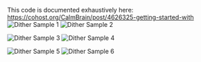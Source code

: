 This code is documented exhaustively here: https://cohost.org/CalmBrain/post/4626325-getting-started-with
![Dither Sample 1](https://i.imgur.com/Rss3Ex0.jpg) ![Dither Sample 2](https://i.imgur.com/QQWasUX.jpg)

![Dither Sample 3](https://i.imgur.com/3VrBV3E.gif) ![Dither Sample 4](https://i.imgur.com/Rwj0kJe.gif)

![Dither Sample 5](https://i.imgur.com/jksuDRU.gif) ![Dither Sample 6](https://i.imgur.com/ddWYs6c.gif)